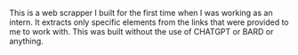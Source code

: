 This is a web scrapper I built for the first time when I was working as an intern. It extracts only specific elements from the links that were provided to me to work with.
This was built without the use of CHATGPT or BARD or anything. 
